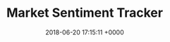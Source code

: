 ---
layout: post
title:  "Market Sentiment Tracker"
date:   2018-06-20 17:15:11 +0000
categories: python api database markets twitter
image:  /preview.jpg
disqus: disabled
excerpt: Today, market sentiment analysis is used widely by trading algorithms to pick the right stocks to buy. This project tracks price and sentiment by the minute on 5 different cryptocurrencies and stocks. Price data gets fetched by the Alpha Vantage API and is displayed by Dash. Tweets get streamed through tweepy API and are stored in a SQLite database. Sentiment analysis determines whether the tweet contains a positive or negative message about the company. Twitter engagement is displayed on Dash. The project is written in Python and hosted on Heroku. <ul class="actions"> <li><a href="https://github.com/sanjivmurthy/StockAnalysis" class="button">Link</a></li> </ul>


---